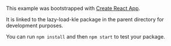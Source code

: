 This example was bootstrapped with [Create React App](https://github.com/facebook/create-react-app).

It is linked to the lazy-load-kle package in the parent directory for development purposes.

You can run `npm install` and then `npm start` to test your package.
